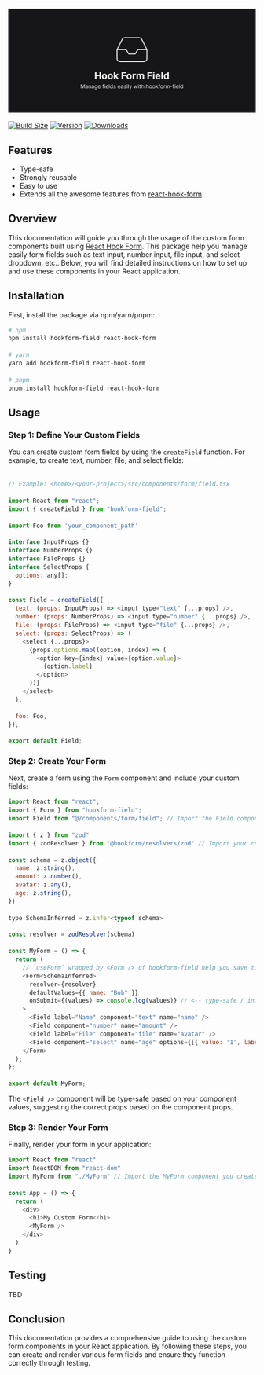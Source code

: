 ![Thumbnail](./docs/thumbnail.png)

<!-- [![Build Status](https://img.shields.io/github/actions/workflow/status/duongductrong/hookform-field/lint-and-type.yml?branch=main&style=flat&colorA=000000&colorB=000000)](https://github.com/duongductrong/hookform-field/actions?query=workflow%3ALint) -->

[![Build Size](https://img.shields.io/bundlephobia/minzip/hookform-field?label=bundle%20size&style=flat&colorA=000000&colorB=000000)](https://bundlephobia.com/result?p=hookform-field)
[![Version](https://img.shields.io/npm/v/hookform-field?style=flat&colorA=000000&colorB=000000)](https://www.npmjs.com/package/hookform-field)
[![Downloads](https://img.shields.io/npm/dt/hookform-field.svg?style=flat&colorA=000000&colorB=000000)](https://www.npmjs.com/package/hookform-field)

## Features

- Type-safe
- Strongly reusable
- Easy to use
- Extends all the awesome features from [react-hook-form](https://react-hook-form.com/).

## Overview

This documentation will guide you through the usage of the custom form components built using [React Hook Form](https://react-hook-form.com/). This package help you manage easily form fields such as text input, number input, file input, and select dropdown, etc.. Below, you will find detailed instructions on how to set up and use these components in your React application.

## Installation

First, install the package via npm/yarn/pnpm:

```bash
# npm
npm install hookform-field react-hook-form

# yarn
yarn add hookform-field react-hook-form

# pnpm
pnpm install hookform-field react-hook-form
```

## Usage

### Step 1: Define Your Custom Fields

You can create custom form fields by using the `createField` function. For example, to create text, number, file, and select fields:

```javascript

// Example: <home>/<your-project>/src/components/form/field.tsx

import React from "react";
import { createField } from "hookform-field";

import Foo from 'your_component_path'

interface InputProps {}
interface NumberProps {}
interface FileProps {}
interface SelectProps {
  options: any[];
}

const Field = createField({
  text: (props: InputProps) => <input type="text" {...props} />,
  number: (props: NumberProps) => <input type="number" {...props} />,
  file: (props: FileProps) => <input type="file" {...props} />,
  select: (props: SelectProps) => (
    <select {...props}>
      {props.options.map((option, index) => (
        <option key={index} value={option.value}>
          {option.label}
        </option>
      ))}
    </select>
  ),

  foo: Foo,
});

export default Field;
```

### Step 2: Create Your Form

Next, create a form using the `Form` component and include your custom fields:

```javascript
import React from "react";
import { Form } from "hookform-field";
import Field from "@/components/form/field"; // Import the Field component you created

import { z } from "zod"
import { zodResolver } from "@hookform/resolvers/zod" // Import your resolver from hookform

const schema = z.object({
  name: z.string(),
  amount: z.number(),
  avatar: z.any(),
  age: z.string(),
})

type SchemaInferred = z.infer<typeof schema>

const resolver = zodResolver(schema)

const MyForm = () => {
  return (
    // `useForm` wrapped by <Form /> of hookform-field help you save time define it
    <Form<SchemaInferred>
      resolver={resolver}
      defaultValues={{ name: "Bob" }}
      onSubmit={(values) => console.log(values)} // <-- type-safe / infer type
    >
      <Field label="Name" component="text" name="name" />
      <Field component="number" name="amount" />
      <Field label="File" component="file" name="avatar" />
      <Field component="select" name="age" options={[{ value: '1', label: '1' }, { value: '2', label: '2' }]} />
    </Form>
  );
};

export default MyForm;
```

The `<Field />` component will be type-safe based on your component values, suggesting the correct props based on the component props.

### Step 3: Render Your Form

Finally, render your form in your application:

```javascript
import React from "react"
import ReactDOM from "react-dom"
import MyForm from "./MyForm" // Import the MyForm component you created

const App = () => {
  return (
    <div>
      <h1>My Custom Form</h1>
      <MyForm />
    </div>
  )
}
```

## Testing

TBD

## Conclusion

This documentation provides a comprehensive guide to using the custom form components in your React application. By following these steps, you can create and render various form fields and ensure they function correctly through testing.
